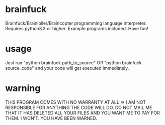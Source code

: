 brainfuck
=========

Brainfuck/Brainloller/Braincopter programming language interpreter.
Requires python3.3 or higher. Example programs included.
Have fun!


usage
=====

Just run "python brainfuck path_to_source" OR "python brainfuck source_code" and your code will get executed immediately.


warning
=======

THIS PROGRAM COMES WITH NO WARRANTY AT ALL => I AM NOT RESPONSIBLE FOR ANYTHING THE CODE WILL DO.
DO NOT MAIL ME THAT IT HAS DELETED ALL YOUR FILES AND YOU WANT ME TO PAY FOR THEM. I WON'T. YOU HAVE BEEN WARNED.